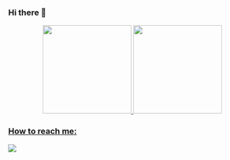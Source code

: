 ### Hi there 👋

<!--
**wesleyAlvesDev/wesleyAlvesDev** is a ✨ _special_ ✨ repository because its `README.md` (this file) appears on your GitHub profile.

Here are some ideas to get you started:

- 🔭 I’m currently working on ...
- 🌱 I’m currently learning ...
- 👯 I’m looking to collaborate on ...
- 🤔 I’m looking for help with ...
- 💬 Ask me about ...
- 📫 How to reach me: ...
- 😄 Pronouns: ...
- ⚡ Fun fact: ...
-->

<div align="center">
  <a href="https://github.com/wesleyAlvesDev">
  <img height="180em" src="https://github-readme-stats.vercel.app/api?username=wesleyAlvesDev&show_icons=true&theme=dark&include_all_commits=true&count_private=true"/>
  <img height="180em" src="https://github-readme-stats.vercel.app/api/top-langs/?username=wesleyAlvesDev&layout=compact&langs_count=24&theme=dark"/>
</div>
  
### How to reach me:
  
 <div>
  <a href="https://www.linkedin.com/in/wesley-alves-09b031170/" target="_blank"><img src="https://img.shields.io/badge/-LinkedIn-%230077B5?style=for-the-badge&logo=linkedin&logoColor=white" target="_blank"></a>   
 </div>

